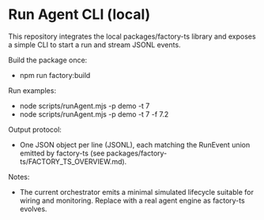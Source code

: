 # Run Agent CLI (local)

This repository integrates the local packages/factory-ts library and exposes a simple CLI to start a run and stream JSONL events.

Build the package once:

- npm run factory:build

Run examples:

- node scripts/runAgent.mjs -p demo -t 7
- node scripts/runAgent.mjs -p demo -t 7 -f 7.2

Output protocol:

- One JSON object per line (JSONL), each matching the RunEvent union emitted by factory-ts (see packages/factory-ts/FACTORY_TS_OVERVIEW.md).

Notes:

- The current orchestrator emits a minimal simulated lifecycle suitable for wiring and monitoring. Replace with a real agent engine as factory-ts evolves.
